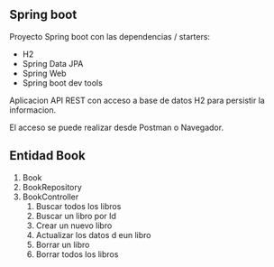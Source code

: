## Spring boot

Proyecto Spring boot con las dependencias / starters:
* H2
* Spring Data JPA
* Spring Web
* Spring boot dev tools

Aplicacion API REST con acceso a base de datos H2 para persistir la informacion.

El acceso se puede realizar desde Postman o Navegador.

## Entidad Book

1. Book
2. BookRepository
3. BookController
	1. Buscar todos los libros
	2. Buscar un libro por Id
	3. Crear un nuevo libro
	4. Actualizar los datos d eun libro
	5. Borrar un libro
	6. Borrar todos los libros

